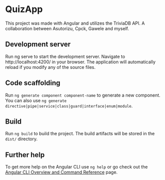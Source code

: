 # QuizApp

This project was made with Angular and utilizes the TriviaDB API. A collaboration between Asutorizu, Cpck, Gawele and myself.

## Development server

Run ng serve to start the development server. Navigate to http://localhost:4200/ in your browser. The application will automatically reload if you modify any of the source files.

## Code scaffolding

Run `ng generate component component-name` to generate a new component. You can also use `ng generate directive|pipe|service|class|guard|interface|enum|module`.

## Build

Run `ng build` to build the project. The build artifacts will be stored in the `dist/` directory.

## Further help

To get more help on the Angular CLI use `ng help` or go check out the [Angular CLI Overview and Command Reference](https://angular.io/cli) page.

